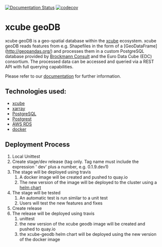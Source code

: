 [![Documentation Status](https://readthedocs.org/projects/xcube-geodb/badge/?version=latest)](https://xcube-geodb.readthedocs.io/en/latest/?badge=latest)
[![codecov](https://codecov.io/gh/dcs4cop/xcube-geodb/branch/master/graph/badge.svg)](https://codecov.io/gh/dcs4cop/xcube-geodb)

# xcube geoDB

xcube geoDB is a geo-spatial database within the [xcube](https://github.com/dcs4cop/xcube) ecosystem.
xcube geoDB reads features from e.g. Shapefiles in the form of a [GeoDataFrame]
(http://geopandas.org/) and processes them in a custom PostgreSQL database
provided by [Brockmann Consult](https://www.brockmann-consult.de) and the
Euro Data Cube (EDC) consortium. The processed data can be accessed and
queried via a REST API with full querying capabilities.

Please refer to our [documentation](https://xcube-geodb.readthedocs.io) for
further information.

## Technologies used:

- [xcube](https://github.com/dcs4cop/xcube)
- [xarray](http://xarray.pydata.org/en/stable/)
- [PostgreSQL](https://www.postgresql.org/)
- [Postgrest](http://postgrest.org/en/v6.0/)
- [AWS RDS](https://aws.amazon.com/de/rds/)
- [docker](https://www.docker.com/)

## Deployment Process

1. Local Unittest
2. Create stage/dev release (tag only. Tag name must include the expression '
   dev' plus a number, e.g. 0.1.9.dev1)
3. The stage will be deployed using travis
   1. A docker image will be created and pushed to quay.io
   2. The new version of the image will be deployed to the cluster using a 
      [helm chart](https://github.com/dcs4cop/xcube-k8s/geodb)
4. The stage will be tested
   1. An automatic test is run similar to a unit test
   2. Users will test the new features and fixes
5. Create release
6. The release will be deployed using travis 
   1. unittest
   2. the new version of the xcube geodb image will be created and pushed to 
      quay.io
   3. the xcube-geodb helm chart will be deployed using the new version of 
      the docker image 
 

